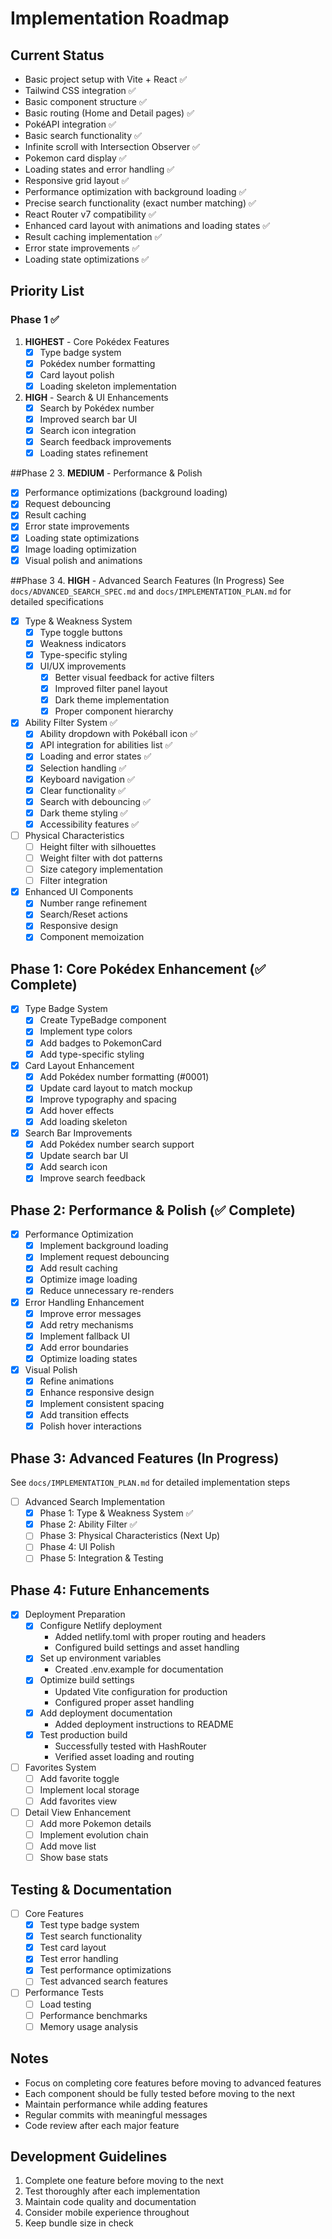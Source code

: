 # Implementation Roadmap

## Current Status
- Basic project setup with Vite + React ✅
- Tailwind CSS integration ✅
- Basic component structure ✅
- Basic routing (Home and Detail pages) ✅
- PokéAPI integration ✅
- Basic search functionality ✅
- Infinite scroll with Intersection Observer ✅
- Pokemon card display ✅
- Loading states and error handling ✅
- Responsive grid layout ✅
- Performance optimization with background loading ✅
- Precise search functionality (exact number matching) ✅
- React Router v7 compatibility ✅
- Enhanced card layout with animations and loading states ✅
- Result caching implementation ✅
- Error state improvements ✅
- Loading state optimizations ✅

## Priority List

### Phase 1 ✅
1. **HIGHEST** - Core Pokédex Features
   - [x] Type badge system
   - [x] Pokédex number formatting
   - [x] Card layout polish
   - [x] Loading skeleton implementation

2. **HIGH** - Search & UI Enhancements
   - [x] Search by Pokédex number
   - [x] Improved search bar UI
   - [x] Search icon integration
   - [x] Search feedback improvements
   - [x] Loading states refinement

##Phase 2
3. **MEDIUM** - Performance & Polish
   - [x] Performance optimizations (background loading)
   - [x] Request debouncing
   - [x] Result caching
   - [x] Error state improvements
   - [x] Loading state optimizations
   - [x] Image loading optimization
   - [x] Visual polish and animations

##Phase 3
4. **HIGH** - Advanced Search Features (In Progress)
   See `docs/ADVANCED_SEARCH_SPEC.md` and `docs/IMPLEMENTATION_PLAN.md` for detailed specifications
   - [x] Type & Weakness System
     - [x] Type toggle buttons
     - [x] Weakness indicators
     - [x] Type-specific styling
     - [x] UI/UX improvements
       - [x] Better visual feedback for active filters
       - [x] Improved filter panel layout
       - [x] Dark theme implementation
       - [x] Proper component hierarchy
   - [x] Ability Filter System ✅
     - [x] Ability dropdown with Pokéball icon ✅
     - [x] API integration for abilities list ✅
     - [x] Loading and error states ✅
     - [x] Selection handling ✅
     - [x] Keyboard navigation ✅
     - [x] Clear functionality ✅
     - [x] Search with debouncing ✅
     - [x] Dark theme styling ✅
     - [x] Accessibility features ✅
   - [ ] Physical Characteristics
     - [ ] Height filter with silhouettes
     - [ ] Weight filter with dot patterns
     - [ ] Size category implementation
     - [ ] Filter integration
   - [x] Enhanced UI Components
     - [x] Number range refinement
     - [x] Search/Reset actions
     - [x] Responsive design
     - [x] Component memoization

## Phase 1: Core Pokédex Enhancement (✅ Complete)
- [x] Type Badge System
  - [x] Create TypeBadge component
  - [x] Implement type colors
  - [x] Add badges to PokemonCard
  - [x] Add type-specific styling

- [x] Card Layout Enhancement
  - [x] Add Pokédex number formatting (#0001)
  - [x] Update card layout to match mockup
  - [x] Improve typography and spacing
  - [x] Add hover effects
  - [x] Add loading skeleton

- [x] Search Bar Improvements
  - [x] Add Pokédex number search support
  - [x] Update search bar UI
  - [x] Add search icon
  - [x] Improve search feedback

## Phase 2: Performance & Polish (✅ Complete)
- [x] Performance Optimization
  - [x] Implement background loading
  - [x] Implement request debouncing
  - [x] Add result caching
  - [x] Optimize image loading
  - [x] Reduce unnecessary re-renders

- [x] Error Handling Enhancement
  - [x] Improve error messages
  - [x] Add retry mechanisms
  - [x] Implement fallback UI
  - [x] Add error boundaries
  - [x] Optimize loading states

- [x] Visual Polish
  - [x] Refine animations
  - [x] Enhance responsive design
  - [x] Implement consistent spacing
  - [x] Add transition effects
  - [x] Polish hover interactions

## Phase 3: Advanced Features (In Progress)
See `docs/IMPLEMENTATION_PLAN.md` for detailed implementation steps
- [ ] Advanced Search Implementation
  - [x] Phase 1: Type & Weakness System ✅
  - [x] Phase 2: Ability Filter ✅
  - [ ] Phase 3: Physical Characteristics (Next Up)
  - [ ] Phase 4: UI Polish
  - [ ] Phase 5: Integration & Testing

## Phase 4: Future Enhancements
- [x] Deployment Preparation
  - [x] Configure Netlify deployment
    - Added netlify.toml with proper routing and headers
    - Configured build settings and asset handling
  - [x] Set up environment variables
    - Created .env.example for documentation
  - [x] Optimize build settings
    - Updated Vite configuration for production
    - Configured proper asset handling
  - [x] Add deployment documentation
    - Added deployment instructions to README
  - [x] Test production build
    - Successfully tested with HashRouter
    - Verified asset loading and routing

- [ ] Favorites System
  - [ ] Add favorite toggle
  - [ ] Implement local storage
  - [ ] Add favorites view

- [ ] Detail View Enhancement
  - [ ] Add more Pokemon details
  - [ ] Implement evolution chain
  - [ ] Add move list
  - [ ] Show base stats

## Testing & Documentation
- [ ] Core Features
  - [x] Test type badge system
  - [x] Test search functionality
  - [x] Test card layout
  - [x] Test error handling
  - [x] Test performance optimizations
  - [ ] Test advanced search features

- [ ] Performance Tests
  - [ ] Load testing
  - [ ] Performance benchmarks
  - [ ] Memory usage analysis

## Notes
- Focus on completing core features before moving to advanced features
- Each component should be fully tested before moving to the next
- Maintain performance while adding features
- Regular commits with meaningful messages
- Code review after each major feature

## Development Guidelines
1. Complete one feature before moving to the next
2. Test thoroughly after each implementation
3. Maintain code quality and documentation
4. Consider mobile experience throughout
5. Keep bundle size in check 